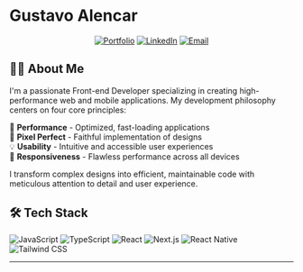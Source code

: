 # Gustavo Alencar

<div align="center">
  
[![Portfolio](https://img.shields.io/badge/🌐_Portfolio-000000?style=for-the-badge&logo=About.me&logoColor=white)](https://www.gasad.com.br)
[![LinkedIn](https://img.shields.io/badge/LinkedIn-0077B5?style=for-the-badge&logo=linkedin&logoColor=white)](https://www.linkedin.com/in/gustavo-alencar-silva-almeida-dantas-478148209/)
[![Email](https://img.shields.io/badge/Gmail-D14836?style=for-the-badge&logo=gmail&logoColor=white)](mailto:gustavo.asa.dantas@gmail.com)

</div>

## 👨‍💻 About Me

I'm a passionate Front-end Developer specializing in creating high-performance web and mobile applications. My development philosophy centers on four core principles:

🚀 **Performance** - Optimized, fast-loading applications  
🎯 **Pixel Perfect** - Faithful implementation of designs  
💡 **Usability** - Intuitive and accessible user experiences  
📱 **Responsiveness** - Flawless performance across all devices

I transform complex designs into efficient, maintainable code with meticulous attention to detail and user experience.

## 🛠 Tech Stack

![JavaScript](https://img.shields.io/badge/JavaScript-F7DF1E?style=for-the-badge&logo=javascript&logoColor=black)
![TypeScript](https://img.shields.io/badge/TypeScript-007ACC?style=for-the-badge&logo=typescript&logoColor=white)
![React](https://img.shields.io/badge/React-20232A?style=for-the-badge&logo=react&logoColor=61DAFB)
![Next.js](https://img.shields.io/badge/Next.js-000000?style=for-the-badge&logo=nextdotjs&logoColor=white)
![React Native](https://img.shields.io/badge/React_Native-20232A?style=for-the-badge&logo=react&logoColor=61DAFB)
![Tailwind CSS](https://img.shields.io/badge/Tailwind_CSS-38B2AC?style=for-the-badge&logo=tailwind-css&logoColor=white)

---
